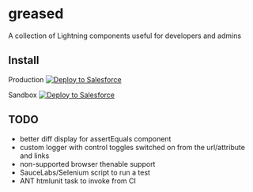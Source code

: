 # greased
A collection of Lightning components useful for developers and admins

## Install

<p>Production
<a href="https://githubsfdeploy.herokuapp.com?owner=stevebuik&repo=greased">
  <img alt="Deploy to Salesforce"
       src="https://raw.githubusercontent.com/afawcett/githubsfdeploy/master/deploy.png">
</a>
</p>

<p>Sandbox
<a href="https://githubsfdeploy-sandbox.herokuapp.com?owner=stevebuik&repo=greased">
  <img alt="Deploy to Salesforce"
       src="https://raw.githubusercontent.com/afawcett/githubsfdeploy/master/deploy.png">
</a>
</p>

## TODO

* better diff display for assertEquals component
* custom logger with control toggles switched on from the url/attribute and links
* non-supported browser thenable support
* SauceLabs/Selenium script to run a test
* ANT htmlunit task to invoke from CI
